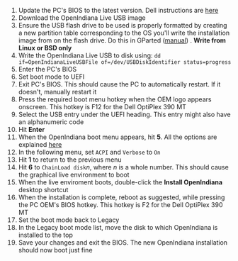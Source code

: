 1. Update the PC's BIOS to the latest version. Dell instructions are [here](https://github.com/jdrch/Hardware/wiki/Useful-Links#bios-updates-using-a-usb-stick)
2. Download the OpenIndiana Live USB image
3. Ensure the USB flash drive to be used is properly formatted by creating a new partition table corresponding to the OS you'll write the installation image from on the flash drive. Do this in GParted ([manual](https://gparted.org/display-doc.php?name=help-manual)) . **Write from Linux or BSD only** 
3. Write the OpenIndiana Live USB to disk using: `dd if=OpenIndianaLiveUSBFile of=/dev/USBDiskIdentifier status=progress`
4. Enter the PC's BIOS
5. Set boot mode to UEFI
6. Exit PC's BIOS. This should cause the PC to automatically restart. If it doesn't, manually restart it
7. Press the required boot menu hotkey when the OEM logo appears onscreen. This hotkey is F12 for the Dell OptiPlex 390 MT
8. Select the USB entry under the UEFI heading. This entry might also have an alphanumeric code
9. Hit **Enter**
10. When the OpenIndiana boot menu appears, hit **5**. All the options are explained [here](http://docs.openindiana.org/handbook/getting-started/)
11. In the following menu, set `ACPI` and `Verbose` to `On`
12. Hit **1** to return to the previous menu
13. Hit **6** to `ChainLoad disk`*n*, where *n* is a whole number. This should cause the graphical live environment to boot
14. When the live enviroment boots, double-click the **Install OpenIndiana** desktop shortcut
15. When the installation is complete, reboot as suggested, while pressing the PC OEM's BIOS hotkey. This hotkey is F2 for the Dell OptiPlex 390 MT
16. Set the boot mode back to Legacy
17. In the Legacy boot mode list, move the disk to which OpenIndiana is installed to the top
18. Save your changes and exit the BIOS. The new OpenIndiana installation should now boot just fine